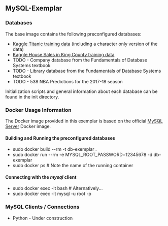 ## MySQL-Exemplar

### Databases

The base image contains the following preconfigured databases:

* [Kaggle Titanic training data](https://www.kaggle.com/c/titanic/data) (including a character only version of the data)
* [Kaggle House Sales in King County training data](https://www.kaggle.com/harlfoxem/housesalesprediction)
* TODO - Company database from the Fundamentals of Database Systems textbook
* TODO - Library database from the Fundamentals of Database Systems textbook
* TODO - 538 NBA Predictions for the 2017-18 season

Initialization scripts and general information about each database can be found in the init directory.

### Docker Usage Information

The Docker image provided in this exemplar is based on the official [MySQL Server](https://hub.docker.com/r/mysql/mysql-server/) Docker image.

#### Building and Running the preconfigured databases

* sudo docker build --rm -t db-exemplar .
* sudo docker run --rm -e MYSQL_ROOT_PASSWORD=12345678 -d db-exemplar
* sudo docker ps             # Note the name of the running container

#### Connecting with the _mysql_ client

* sudo docker exec -it <container-name> bash  # Alternatively... 
* sudo docker exec -it <container-name> mysql -u root -p


### MySQL Clients / Connections

* Python - Under construction
